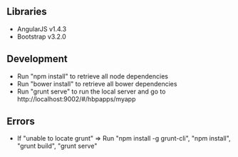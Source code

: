 ## Libraries
- AngularJS v1.4.3
- Bootstrap v3.2.0

## Development

- Run "npm install" to retrieve all node dependencies
- Run "bower install" to retrieve all bower dependencies
- Run "grunt serve" to run the local server and go to http://localhost:9002/#/hbpapps/myapp

## Errors
- If "unable to locate grunt" => Run "npm install -g grunt-cli", "npm install", "grunt build", "grunt serve"

